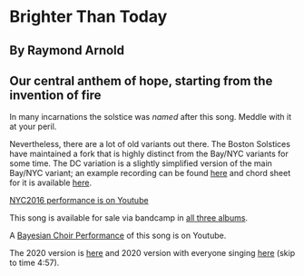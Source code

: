 #  Brighter Than Today

## By Raymond Arnold
## Our central anthem of hope, starting from the invention of fire

In many incarnations the solstice was *named* after this song.  Meddle
with it at your peril.

Nevertheless, there are a lot of old variants out there. The Boston Solstices have maintained a fork that is highly distinct from the Bay/NYC variants for some time. The DC variation is a slightly simplified version of the main Bay/NYC variant; an example recording can be found [here](../Brighter_than_Today_DC_2022.mp3) and chord sheet for it is available [here](./Brighter_Than_Today-chord-sheet.pdf).

[NYC2016 performance is on Youtube](https://www.youtube.com/watch?v=J_Gz9_mIcPs&index=4&list=PL2kAZU4YexD8EtbrNfI6RP0rjsTAIYwK6)

This song is available for sale via bandcamp in [all three albums](https://humanistculture.bandcamp.com/).

A [Bayesian Choir Performance](https://www.youtube.com/watch?v=go9RFttl_-E) of this song is on Youtube.

The 2020 version is [here](https://youtu.be/OHJmYyp6f4s?t=297) and 2020 version with everyone singing [here](https://www.jefftk.com/solstice-2020/08-five-hundred-million--brighter-than-today--2020-12-20-022605.mp3) (skip to time 4:57).

